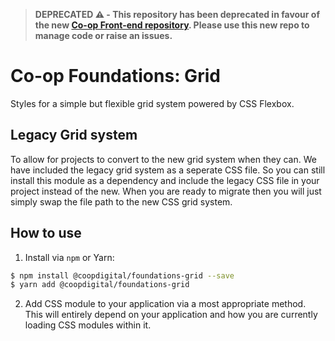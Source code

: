 > **DEPRECATED ⚠️ - This repository has been deprecated in favour of the new [Co-op Front-end repository](https://github.com/coopdigital/coop-frontend). Please use this new repo to manage code or raise an issues.**

# Co-op Foundations: Grid
Styles for a simple but flexible grid system powered by CSS Flexbox.

## Legacy Grid system
To allow for projects to convert to the new grid system when they can. We have included the legacy grid system as a seperate CSS file. So you can still install this module as a dependency and include the legacy CSS file in your project instead of the new. When you are ready to migrate then you will just simply swap the file path to the new CSS grid system.

## How to use
1. Install via `npm` or Yarn:
  ```bash
  $ npm install @coopdigital/foundations-grid --save
  $ yarn add @coopdigital/foundations-grid
  ```
2. Add CSS module to your application via a most appropriate method. This will entirely depend on your application and how you are currently loading CSS modules within it.
